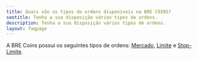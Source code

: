 ```yaml
---
title: Quais são os tipos de ordens disponíveis na BRE COINS?
seotitle: Tenha a sua disposição vários tipos de ordens.
description: Tenha a sua disposição vários tipos de ordens.
layout: faqpage
---
```

A BRE Coins possui os seguintes tipos de ordens: [Mercado](/faq/o-que-e-uma-ordem-de-mercado.html "O que é uma ordem de mercado?"), [Limite](/faq/o-que-e-uma-ordem-limite.html "O que é uma ordem limite?") e [Stop-Limite](/faq/o-que-e-uma-ordem-stop-limite.html "O que é uma ordem stop-limite?").
